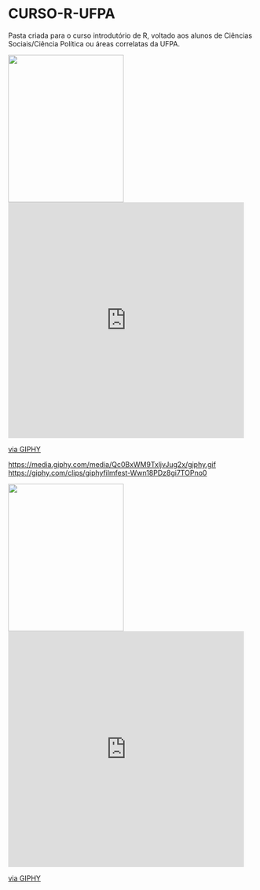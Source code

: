 # CURSO-R-UFPA

Pasta criada para o curso introdutório de R, voltado aos alunos de Ciências Sociais/Ciência Política ou áreas correlatas da UFPA. 


<img src="https://media.giphy.com/media/Qc0BxWM9TxljvJug2x/giphy.gif" width="235" height="300" />

<iframe src="https://giphy.com/embed/Qc0BxWM9TxljvJug2x" width="480" height="480" frameBorder="0" class="giphy-embed" allowFullScreen></iframe><p><a href="https://giphy.com/gifs/support-technical-Qc0BxWM9TxljvJug2x">via GIPHY</a></p>


https://media.giphy.com/media/Qc0BxWM9TxljvJug2x/giphy.gif
https://giphy.com/clips/giphyfilmfest-Wwn18PDz8gi7TOPno0

<img src="https://giphy.com/clips/giphyfilmfest-Wwn18PDz8gi7TOPno0" width="235" height="300" />
<iframe src="https://giphy.com/embed/Qc0BxWM9TxljvJug2x" width="480" height="480" frameBorder="0" class="giphy-embed" allowFullScreen></iframe><p><a href="https://giphy.com/gifs/support-technical-Qc0BxWM9TxljvJug2x">via GIPHY</a></p>
